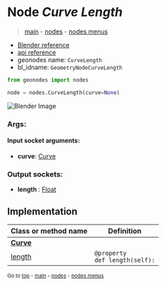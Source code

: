# Node *Curve Length*

> [main](../index.md) - [nodes](nodes.md) - [nodes menus](nodes_menus.md)

- [Blender reference](https://docs.blender.org/manual/en/latest/modeling/geometry_nodes/curve/curve_length.html)
- [api reference](https://docs.blender.org/api/current/bpy.types.GeometryNodeCurveLength.html)
- geonodes name: `CurveLength`
- bl_idname: `GeometryNodeCurveLength`

```python
from geonodes import nodes

node = nodes.CurveLength(curve=None)
```

![Blender Image](https://docs.blender.org/manual/en/latest/_images/node-types_GeometryNodeCurveLength.webp)

### Args:

#### Input socket arguments:

- **curve**: [Curve](Curve.md)

### Output sockets:

- **length** : [Float](Float.md)

## Implementation

| Class or method name | Definition |
|----------------------|------------|
| **[Curve](Curve.md)** |
| [length](Curve.md#length) | `@property`<br> `def length(self):` |

<sub>Go to [top](#node-Curve-Length) - [main](../index.md) - [nodes](nodes.md) - [nodes menus](nodes_menus.md)</sub>

